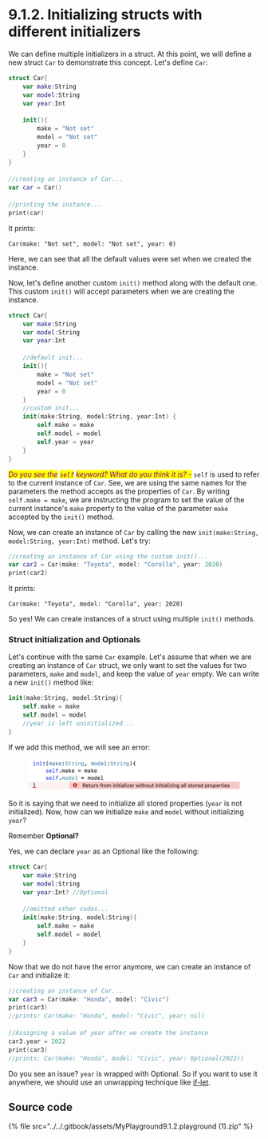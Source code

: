 # 9.1.2. Initializing structs with different initializers

We can define multiple initializers in a struct. At this point, we will define a new struct `Car` to demonstrate this concept. Let's define `Car`:

```swift
struct Car{
    var make:String
    var model:String
    var year:Int
    
    init(){
        make = "Not set"
        model = "Not set"
        year = 0
    }
}

//creating an instance of Car...
var car = Car()

//printing the instance...
print(car)

```

It prints:

```
Car(make: "Not set", model: "Not set", year: 0)
```

Here, we can see that all the default values were set when we created the instance.

Now, let's define another custom `init()` method along with the default one. This custom `init()` will accept parameters when we are creating the instance.

```swift
struct Car{
    var make:String
    var model:String
    var year:Int
    
    //default init...
    init(){
        make = "Not set"
        model = "Not set"
        year = 0
    }
    //custom init...
    init(make:String, model:String, year:Int) {
        self.make = make
        self.model = model
        self.year = year
    }
}
```

_<mark style="color:purple;">Do you see the</mark>_ _<mark style="color:purple;">`self`</mark>_ _<mark style="color:purple;">keyword? What do you think it is? -</mark>_ `self` is used to refer to the current instance of `Car`. See, we are using the same names for the parameters the method accepts as the properties of `Car`. By writing `self.make = make`, we are instructing the program to set the value of the current instance's `make` property to the value of the parameter `make` accepted by the `init()` method.

Now, we can create an instance of `Car` by calling the new `init(make:String, model:String, year:Int)` method. Let's try:

```swift
//creating an instance of Car using the custom init()...
var car2 = Car(make: "Toyota", model: "Corolla", year: 2020)
print(car2)
```

It prints:

```
Car(make: "Toyota", model: "Corolla", year: 2020)
```

So yes! We can create instances of a struct using multiple `init()` methods.

### Struct initialization and Optionals

Let's continue with the same `Car` example. Let's assume that when we are creating an instance of `Car` struct, we only want to set the values for two parameters, `make` and `model`, and keep the value of `year` empty. We can write a new `init()` method like:

```swift
init(make:String, model:String){
    self.make = make
    self.model = model
    //year is left uninitialized...
}
```

If we add this method, we will see an error:

<figure><img src="../../.gitbook/assets/Screenshot 2023-05-04 at 2.01.14 PM (1).png" alt=""><figcaption></figcaption></figure>

So it is saying that we need to initialize all stored properties (`year` is not initialized). Now, how can we initialize `make` and `model` without initializing `year`?

Remember **Optional?**

Yes, we can declare `year` as an Optional like the following:

```swift
struct Car{
    var make:String
    var model:String
    var year:Int? //Optional
    
    //omitted other codes...
    init(make:String, model:String){
        self.make = make
        self.model = model
    }
}
```

Now that we do not have the error anymore, we can create an instance of `Car` and initialize it:

```swift
//creating an instance of Car...
var car3 = Car(make: "Honda", model: "Civic")
print(car3)
//prints: Car(make: "Honda", model: "Civic", year: nil)

//Assigning a value of year after we create the instance
car3.year = 2022
print(car3)
//prints: Car(make: "Honda", model: "Civic", year: Optional(2022))

```

Do you see an issue? `year` is wrapped with Optional. So if you want to use it anywhere, we should use an unwrapping technique like [if-let](../../8.-optionals.md).

## Source code

{% file src="../../.gitbook/assets/MyPlayground9.1.2.playground (1).zip" %}
